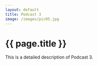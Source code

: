 ```yaml
---
layout: default
title: Podcast 3
image: /images/pic05.jpg
---
```


# {{ page.title }}

This is a detailed description of Podcast 3.